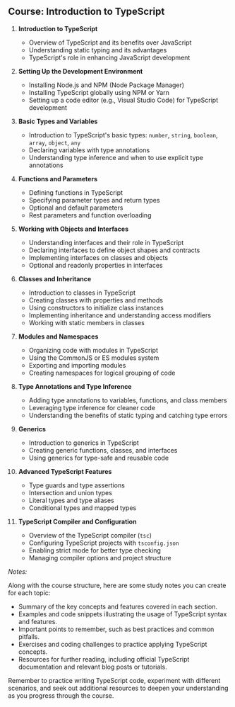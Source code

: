 
## Course: Introduction to TypeScript

1. **Introduction to TypeScript**
   - Overview of TypeScript and its benefits over JavaScript
   - Understanding static typing and its advantages
   - TypeScript's role in enhancing JavaScript development

2. **Setting Up the Development Environment**
   - Installing Node.js and NPM (Node Package Manager)
   - Installing TypeScript globally using NPM or Yarn
   - Setting up a code editor (e.g., Visual Studio Code) for TypeScript development

3. **Basic Types and Variables**
   - Introduction to TypeScript's basic types: `number`, `string`, `boolean`, `array`, `object`, `any`
   - Declaring variables with type annotations
   - Understanding type inference and when to use explicit type annotations

4. **Functions and Parameters**
   - Defining functions in TypeScript
   - Specifying parameter types and return types
   - Optional and default parameters
   - Rest parameters and function overloading

5. **Working with Objects and Interfaces**
   - Understanding interfaces and their role in TypeScript
   - Declaring interfaces to define object shapes and contracts
   - Implementing interfaces on classes and objects
   - Optional and readonly properties in interfaces

6. **Classes and Inheritance**
   - Introduction to classes in TypeScript
   - Creating classes with properties and methods
   - Using constructors to initialize class instances
   - Implementing inheritance and understanding access modifiers
   - Working with static members in classes

7. **Modules and Namespaces**
   - Organizing code with modules in TypeScript
   - Using the CommonJS or ES modules system
   - Exporting and importing modules
   - Creating namespaces for logical grouping of code

8. **Type Annotations and Type Inference**
   - Adding type annotations to variables, functions, and class members
   - Leveraging type inference for cleaner code
   - Understanding the benefits of static typing and catching type errors

9. **Generics**
   - Introduction to generics in TypeScript
   - Creating generic functions, classes, and interfaces
   - Using generics for type-safe and reusable code

10. **Advanced TypeScript Features**
    - Type guards and type assertions
    - Intersection and union types
    - Literal types and type aliases
    - Conditional types and mapped types

11. **TypeScript Compiler and Configuration**
    - Overview of the TypeScript compiler (`tsc`)
    - Configuring TypeScript projects with `tsconfig.json`
    - Enabling strict mode for better type checking
    - Managing compiler options and project structure

*Notes:* 

Along with the course structure, here are some study notes you can create for each topic:

- Summary of the key concepts and features covered in each section.
- Examples and code snippets illustrating the usage of TypeScript syntax and features.
- Important points to remember, such as best practices and common pitfalls.
- Exercises and coding challenges to practice applying TypeScript concepts.
- Resources for further reading, including official TypeScript documentation and relevant blog posts or tutorials.

Remember to practice writing TypeScript code, experiment with different scenarios, and seek out additional resources to deepen your understanding as you progress through the course.

